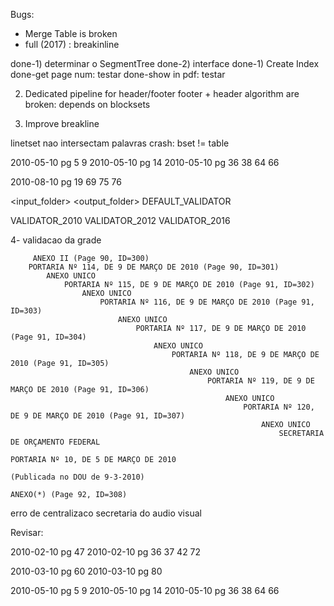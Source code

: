 Bugs:

* Merge Table is broken
* full (2017) : breakinline

done-1) determinar o SegmentTree
done-2) interface
done-1) Create Index
done-get page num: testar
done-show in pdf: testar

2) Dedicated pipeline for header/footer
footer + header algorithm are broken: depends on blocksets

3) Improve breakline

linetset nao intersectam palavras
crash: bset != table

2010-05-10 pg 5 9 
2010-05-10 pg 14
2010-05-10 pg 36 38 64 66

2010-08-10 pg 19 69 75 76


<input_folder>  <output_folder>   DEFAULT_VALIDATOR



VALIDATOR_2010
VALIDATOR_2012
VALIDATOR_2016






4- validacao da grade


         ANEXO II (Page 90, ID=300)
        PORTARIA Nº 114, DE 9 DE MARÇO DE 2010 (Page 90, ID=301)
            ANEXO UNICO
                PORTARIA Nº 115, DE 9 DE MARÇO DE 2010 (Page 91, ID=302)
                    ANEXO UNICO
                        PORTARIA Nº 116, DE 9 DE MARÇO DE 2010 (Page 91, ID=303)
                            ANEXO UNICO
                                PORTARIA Nº 117, DE 9 DE MARÇO DE 2010 (Page 91, ID=304)
                                    ANEXO UNICO
                                        PORTARIA Nº 118, DE 9 DE MARÇO DE 2010 (Page 91, ID=305)
                                            ANEXO UNICO
                                                PORTARIA Nº 119, DE 9 DE MARÇO DE 2010 (Page 91, ID=306)
                                                    ANEXO UNICO
                                                        PORTARIA Nº 120, DE 9 DE MARÇO DE 2010 (Page 91, ID=307)
                                                            ANEXO UNICO
                                                                SECRETARIA DE ORÇAMENTO FEDERAL
                                                                    PORTARIA Nº 10, DE 5 DE MARÇO DE 2010
                                                                        (Publicada no DOU de 9-3-2010)
                                                                            ANEXO(*) (Page 92, ID=308)




erro de centralizaco
secretaria do audio visual



Revisar:

2010-02-10 pg 47
2010-02-10 pg 36 37 42 72

2010-03-10 pg 60
2010-03-10 pg 80

2010-05-10 pg 5 9 
2010-05-10 pg 14
2010-05-10 pg 36 38 64 66

